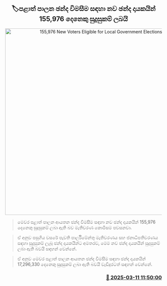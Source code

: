 <p align='center'><b><h2 align='center' title='155,976 New Voters Eligible for Local Government Elections'>🏷පළාත් පාලන ඡන්ද විමසීම සඳහා නව ඡන්ද දායකයින් 155,976 දෙනෙකු සුදුසුකම් ලබයි</h2></b></p>
<p align='center'><img src='https://helakuru.sgp1.cdn.digitaloceanspaces.com/esana/images/lib/election-archived.jpg' width='600' alt='155,976 New Voters Eligible for Local Government Elections'></p>

> මෙවර පළාත් පාලන ආයතන ඡන්ද විමසීම සඳහා නව ඡන්ද දායකයින් 155,976 දෙනෙකු සුදුසුකම් ලබා ඇති බව මැතිවරණ කොමිසම පවසනවා.

> ඒ අනුව පසුගිය වසරේ පැවති පාර්ලිමේන්තු මැතිවරණය සහ ජනාධිපතිවරණය සඳහා සුදුසුකම් ලැබූ ඡන්ද දායකයින්ට අමතරව, මෙම නව ඡන්ද දායකයින් සුදුසුකම් ලබා ඇති බවයි සඳහන් වෙන්නේ.

> ඒ අනුව මෙවර පළාත් පාලන ආයතන ඡන්ද විමසීම සඳහා ඡන්ද දායකයින් 17,296,330 දෙනෙකු සුදුසුකම් ලබා ඇති බවයි වැඩිදුරටත් සඳහන් වෙන්නේ.



<h3 align='right'><a href='https://www.helakuru.lk/esana/p/108234/'>📅 2025-03-11 11:50:00</a></h3>
